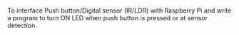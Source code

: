 ### 
To interface Push button/Digital sensor (IR/LDR) with Raspberry Pi and write a program to turn ON LED when push button is pressed or at sensor detection.